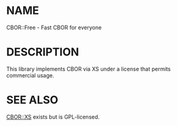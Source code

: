 # NAME

CBOR::Free - Fast CBOR for everyone

# DESCRIPTION

This library implements CBOR via XS under a license that permits
commercial usage.

# SEE ALSO

[CBOR::XS](https://metacpan.org/pod/CBOR::XS) exists but is GPL-licensed.
